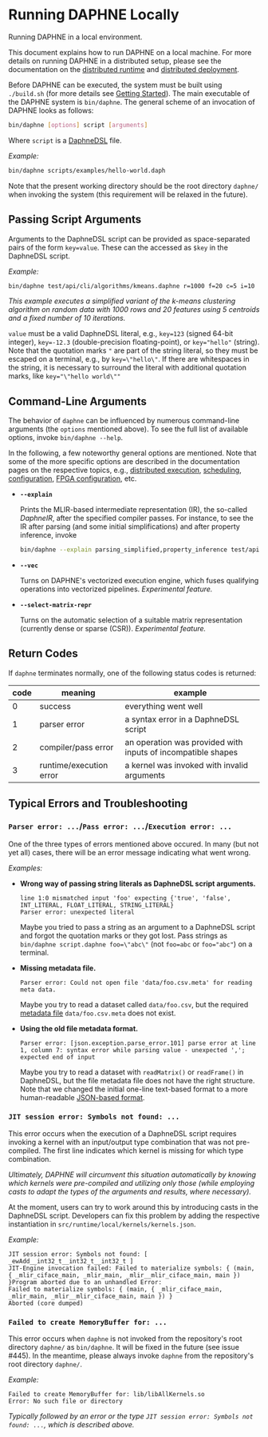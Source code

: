 <!--
Copyright 2021 The DAPHNE Consortium

Licensed under the Apache License, Version 2.0 (the "License");
you may not use this file except in compliance with the License.
You may obtain a copy of the License at

    http://www.apache.org/licenses/LICENSE-2.0

Unless required by applicable law or agreed to in writing, software
distributed under the License is distributed on an "AS IS" BASIS,
WITHOUT WARRANTIES OR CONDITIONS OF ANY KIND, either express or implied.
See the License for the specific language governing permissions and
limitations under the License.
-->

# Running DAPHNE Locally

Running DAPHNE in a local environment.

This document explains how to run DAPHNE on a local machine.
For more details on running DAPHNE in a distributed setup, please see the documentation on the [distributed runtime](/doc/DistributedRuntime.md) and [distributed deployment](/doc/Deploy.md).

Before DAPHNE can be executed, the system must be built using `./build.sh` (for more details see [Getting Started](/doc/GettingStarted.md)).
The main executable of the DAPHNE system is `bin/daphne`.
The general scheme of an invocation of DAPHNE looks as follows:

```bash
bin/daphne [options] script [arguments]
```

Where `script` is a [DaphneDSL](/doc/DaphneDSL/LanguageRef.md) file.

*Example:*

```bash
bin/daphne scripts/examples/hello-world.daph
```

Note that the present working directory should be the root directory `daphne/` when invoking the system (this requirement will be relaxed in the future).

## Passing Script Arguments

Arguments to the DaphneDSL script can be provided as space-separated pairs of the form `key=value`.
These can the accessed as `$key` in the DaphneDSL script.

*Example:*

```bash
bin/daphne test/api/cli/algorithms/kmeans.daphne r=1000 f=20 c=5 i=10
```

*This example executes a simplified variant of the k-means clustering algorithm on random data with 1000 rows and 20 features using 5 centroids and a fixed number of 10 iterations.*

`value` must be a valid DaphneDSL literal, e.g., `key=123` (signed 64-bit integer), `key=-12.3` (double-precision floating-point), or `key="hello"` (string).
Note that the quotation marks `"` are part of the string literal, so they must be escaped on a terminal, e.g., by `key=\"hello\"`. If there are whitespaces in the string, it is necessary to surround the literal with additional quotation marks, like `key="\"hello world\""`

## Command-Line Arguments

The behavior of `daphne` can be influenced by numerous command-line arguments (the `options` mentioned above).
To see the full list of available options, invoke `bin/daphne --help`.

In the following, a few noteworthy general options are mentioned.
Note that some of the more specific options are described in the documentation pages on the respective topics, e.g., [distributed execution](/doc/DistributedRuntime.md), [scheduling](/doc/SchedulingOptions.md), [configuration](/doc/Config.md), [FPGA configuration](/doc/FPGAconfiguration.md), etc.

- **`--explain`**

    Prints the MLIR-based intermediate representation (IR), the so-called *DaphneIR*, after the specified compiler passes.
    For instance, to see the IR after parsing (and some initial simplifications) and after property inference, invoke

    ```bash
    bin/daphne --explain parsing_simplified,property_inference test/api/cli/algorithms/kmeans.daphne r=1000 f=20 c=5 i=10
    ```

- **`--vec`**

    Turns on DAPHNE's vectorized execution engine, which fuses qualifying operations into vectorized pipelines. *Experimental feature.*
  
- **`--select-matrix-repr`**

    Turns on the automatic selection of a suitable matrix representation (currently dense or sparse (CSR)). *Experimental feature.*

## Return Codes

If `daphne` terminates normally, one of the following status codes is returned:

| code | meaning | example |
| ----- | ----- | ----- |
| 0 | success | everything went well |
| 1 | parser error | a syntax error in a DaphneDSL script |
| 2 | compiler/pass error | an operation was provided with inputs of incompatible shapes |
| 3 | runtime/execution error | a kernel was invoked with invalid arguments |

## Typical Errors and Troubleshooting

### `Parser error: ...`/`Pass error: ...`/`Execution error: ...`

One of the three types of errors mentioned above occured.
In many (but not yet all) cases, there will be an error message indicating what went wrong.

*Examples:*

- **Wrong way of passing string literals as DaphneDSL script arguments.**

    ```text
    line 1:0 mismatched input 'foo' expecting {'true', 'false', INT_LITERAL, FLOAT_LITERAL, STRING_LITERAL}
    Parser error: unexpected literal
    ```

    Maybe you tried to pass a string as an argument to a DaphneDSL script and forgot the quotation marks or they got lost.
    Pass strings as `bin/daphne script.daphne foo=\"abc\"` (not `foo=abc` or `foo="abc"`) on a terminal.

- **Missing metadata file.**
  
    ```text
    Parser error: Could not open file 'data/foo.csv.meta' for reading meta data.
    ```

    Maybe you try to read a dataset called `data/foo.csv`, but the required [metadata file](/doc/FileMetaDataFormat.md) `data/foo.csv.meta` does not exist.
  
- **Using the old file metadata format.**

    ```text
    Parser error: [json.exception.parse_error.101] parse error at line 1, column 7: syntax error while parsing value - unexpected ','; expected end of input
    ```

    Maybe you try to read a dataset with `readMatrix()` or `readFrame()` in DaphneDSL, but the file metadata file does not have the right structure. Note that we changed the initial one-line text-based format to a more human-readable [JSON-based format](/doc/FileMetaDataFormat.md).

### `JIT session error: Symbols not found: ...`

This error occurs when the execution of a DaphneDSL script requires invoking a kernel with an input/output type combination that was not pre-compiled.
The first line indicates which kernel is missing for which type combination.

*Ultimately, DAPHNE will circumvent this situation automatically by knowing which kernels were pre-compiled and utilizing only those (while employing casts to adapt the types of the arguments and results, where necessary).*

At the moment, users can try to work around this by introducing casts in the DaphneDSL script.
Developers can fix this problem by adding the respective instantiation in `src/runtime/local/kernels/kernels.json`.

*Example:*

```text
JIT session error: Symbols not found: [ _ewAdd__int32_t__int32_t__int32_t ]
JIT-Engine invocation failed: Failed to materialize symbols: { (main, { _mlir_ciface_main, _mlir_main, _mlir__mlir_ciface_main, main }) }Program aborted due to an unhandled Error:
Failed to materialize symbols: { (main, { _mlir_ciface_main, _mlir_main, _mlir__mlir_ciface_main, main }) }
Aborted (core dumped)
```

### `Failed to create MemoryBuffer for: ...`

This error occurs when `daphne` is not invoked from the repository's root directory `daphne/` as `bin/daphne`.
It will be fixed in the future (see issue #445).
In the meantime, please always invoke `daphne` from the repository's root directory `daphne/`.

*Example:*

```text
Failed to create MemoryBuffer for: lib/libAllKernels.so
Error: No such file or directory
```

*Typically followed by an error or the type `JIT session error: Symbols not found: ...`, which is described above.*
